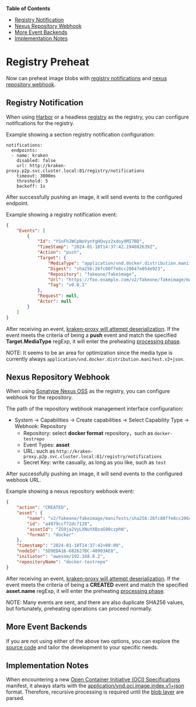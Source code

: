 **Table of Contents**

- [Registry Notification](#registry-notification)
- [Nexus Repository Webhook](#nexus-repository-webhook)
- [More Event Backends](#more-event-backends)
- [Implementation Notes](#implementation-notes)

# Registry Preheat

Now can preheat image blobs with [registry notifications](https://distribution.github.io/distribution/about/notifications/) and [nexus repository webhook](https://help.sonatype.com/en/enabling-a-repository-webhook-capability.html).

## Registry Notification

When using [Harbor](https://goharbor.io/) or a headless [registry](https://distribution.github.io/distribution/) as the registry, you can configure notifications for the registry. 

Example showing a section registry notification configuration:

```
notifications:
  endpoints:
  - name: kraken
    disabled: false
    url: http://kraken-proxy.p2p.svc.cluster.local:81/registry/notifications
    timeout: 3000ms
    threshold: 5
    backoff: 1s
```

After successfully pushing an image, it will send events to the configured endpoint. 

Example showing a registry notification event:

```json
{
    "Events": [
        {
            "Id": "YSnFhJWCpNoVynYgHQuyz2xdoyXMI7BD",
            "TimeStamp": "2024-01-18T14:37:42.194082639Z",
            "Action": "push",
            "Target": {
                "MediaType": "application/vnd.docker.distribution.manifest.v2+json",
                "Digest": "sha256:26fc80ffe8cc20647e054e923",
                "Repository": "fakeone/fakeimage",
                "Url": "https://foo.example.com/v2/fakeone/fakeimage/manifests/v0.0.1",
                "Tag": "v0.0.1"
            },
            "Request": null,
            "Actor": null
        }
    ]
}
```

After receiving an event, [kraken-proxy will attempt deserialization](https://github.com/shilazi/kraken/blob/master/proxy/proxyserver/preheat.go#L172). If the event meets the criteria of being a **push** event and match the specified **Target.MediaType** regExp, it will enter the preheating [processing phase](https://github.com/shilazi/kraken/blob/master/proxy/proxyserver/preheat.go#L94).

NOTE: It seems to be an area for optimization since the media type is currently always `application/vnd.docker.distribution.manifest.v2+json`.

## Nexus Repository Webhook

When using [Sonatype Nexus OSS](https://www.sonatype.com/products/sonatype-nexus-oss)  as the registry, you can configure webhook for the repository.

The path of the repository webhook management interface configuration:

* System -> Capabilities -> Create capabilities -> Select Capability Type -> Webhook: Repository
    * Repository: select **docker format** repository，such as `docker-testrepo`
    * Event Types: **asset**
    * URL: such as `http://kraken-proxy.p2p.svc.cluster.local:81/registry/notifications`
    * Secret Key:  write casually, as long as you like, such as `test`

After successfully pushing an image, it will send events to the configured webhook URL. 

Example showing a nexus repository webhook event:

```json
{
    "action": "CREATED",
    "asset": {
        "name": "v2/fakeone/fakeimage/manifests/sha256:26fc80ffe8cc20647e054e923",
        "id": "a4979ccf72dc7128",
        "assetId": "ZG9ja2VyLXNuYXBzaG90czphN",
        "format": "docker"
    },
    "timestamp": "2024-01-18T14:37:42+00:00",
    "nodeId": "5D9EDA16-682627BC-40903AE8",
    "initiator": "awesom/192.168.0.2",
    "repositoryName": "docker-testrepo"
}
```

After receiving an event, [kraken-proxy will attempt deserialization](https://github.com/shilazi/kraken/blob/master/proxy/proxyserver/preheat.go#L211). If the event meets the criteria of being a **CREATED** event and match the specified **asset.name** regExp, it will enter the preheating [processing phase](https://github.com/shilazi/kraken/blob/master/proxy/proxyserver/preheat.go#L94).

NOTE: Many events are sent, and there are also duplicate SHA256 values, but fortunately, preheating operations can proceed normally.

## More Event Backends

If you are not using either of the above two options, you can explore the [source code](https://github.com/shilazi/kraken/blob/master/proxy/proxyserver/preheat.go) and tailor the development to your specific needs.

## Implementation Notes

When encountering a new [Open Container Initiative (OCI) Specifications](https://github.com/opencontainers/image-spec) manifest, it always starts with the [application/vnd.oci.image.index.v1+json](https://github.com/opencontainers/image-spec/blob/main/image-index.md) format. Therefore, recursive processing is required until the [blob layer](https://github.com/shilazi/kraken/blob/master/proxy/proxyserver/preheat.go#L122) are parsed.
